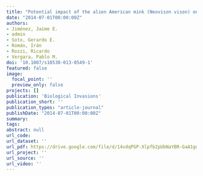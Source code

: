 ```yaml
---
title: "Potential impact of the alien American mink (Neovison vison) on Magellanic woodpeckers (Campephilus magallanicus) in Navarino Island, southern Chile"
date: "2014-07-01T00:00:00Z"
authors:
- Jiménez, Jaime E. 
- admin 
- Soto, Gerardo E. 
- Román, Irán 
- Rozzi, Ricardo 
- Vergara, Pablo M.
doi: '10.1007/s10530-013-0549-1'
featured: false
image:
  focal_point: ''
  preview_only: false
projects: []
publication: 'Biological Invasions'
publication_short: ''
publication_types: "article-journal"
publishDate: "2014-07-01T00:00:00Z"
summary: 
tags: 
abstract: null
url_code: 
url_dataset: ''
url_pdf: https://drive.google.com/file/d/14vdqPGP-Xlpfb2pUbNaYBR-GaA1gdpki/view
url_project: ''
url_source: ''
url_video: ''
---
```



